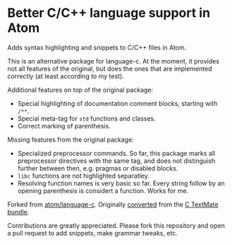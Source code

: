# Better C/C++ language support in Atom

Adds syntax highlighting and snippets to C/C++ files in Atom.

This is an alternative package for language-c. At the moment, it provides not all features of
the original, but does the ones that are implemented correctly (at least according to my test).

Additional features on top of the original package:

* Special highlighting of documentation comment blocks, starting with `/**`.
* Special meta-tag for `std` functions and classes.
* Correct marking of parenthesis.

Missing features from the original package:

* Specialized preprocessor commands. So far, this package marks all preprocessor directives
  with the same tag, and does not distinguish further between then, e.g. pragmas or disabled
  blocks.
* `libc` functions are not highlighted separatley.
* Resolving function names is very basic so far. Every string follow by an opening parenthesis
  is considert a function. Works for me.

Forked from [atom/language-c](https://github.com/atom/language-c).
Originally [converted](http://atom.io/docs/latest/converting-a-text-mate-bundle)
from the [C TextMate bundle](https://github.com/textmate/c.tmbundle).

Contributions are greatly appreciated. Please fork this repository and open a
pull request to add snippets, make grammar tweaks, etc.
